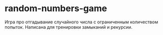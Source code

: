 # random-numbers-game
Игра про отгадывание случайного числа с ограниченным количеством попыток. Написана для тренировки замыканий и рекурсии.
